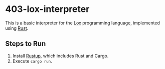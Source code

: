 # 403-lox-interpreter

This is a basic interpreter for the [Lox](https://craftinginterpreters.com/the-lox-language.html) programming language, implemented using [Rust](https://www.rust-lang.org/).

## Steps to Run

1. Install [Rustup](https://www.rust-lang.org/learn/get-started), which includes Rust and Cargo.
2. Execute `cargo run`.